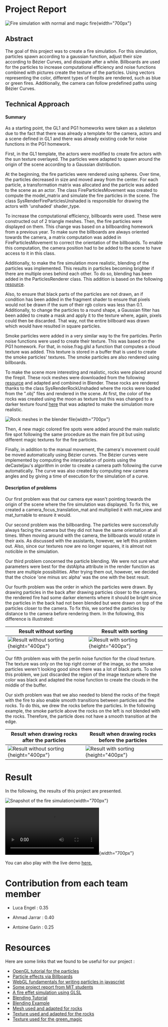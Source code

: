 
# Project Report
![Fire simulation with normal and magic fire](images/final_result.png){width="700px"}


## Abstract
The goal of this project was to create a fire simulation. For this simulation, particles spawn according to a gaussian function, adjust their size according to Bézier Curves, and dissipate after a while. Billboards are used for the particles to increase computational efficiency and noise functions combined with pictures create the texture of the particles. Using vectors representing the color, different types of firepits are rendered, such as blue or green fires. Additionally, the camera can follow predefined paths using Bézier Curves.

## Technical Approach

#### Summary
As a starting point, the GL1 and PG1 homeworks were taken as a skeleton due to the fact that there was already a template for the camera, actors and a scene defined in GL1 and there was already existing code for noise functions in the PG1 homework.

First, in the GL1 template, the actors were modified to create fire actors with the sun texture overlayed. The particles were adapted to spawn around the origin of the scene according to a Gaussian distribution.

At the beginning, the fire particles were rendered using spheres. Over time, the particles decreased in size and moved away from the center. For each particle, a transformation matrix was allocated and the particle was added to the scene as an actor. The class FireParticlesMovement was created to compute the model_matrix and simulate the fire particles in the scene. The class SysRenderFireParticlesUnshaded is responsible for drawing the actors with 'unshaded' shader_type.

To increase the computational efficiency, billboards were used. These were constructed out of 2 triangle meshes. Then, the fire particles were displayed on them. This change was based on a billboarding homework from a previous year. To make sure the billboards are always oriented towards the camera, a matrix computation was added in FireParticlesMovement to correct the orientation of the billboards. To enable this computation, the camera position had to be added to the scene to have access to it in this class.

Additionally, to make the fire simulation more realistic, blending of the particles was implemented. This results in particles becoming brighter if there are multiple ones behind each other. To do so, blending has been added in the ParticlesRenderer class. This addition is based on the following [resource](https://github.com/regl-project/regl/blob/master/API.md#blending). 

Also, to ensure that black parts of the particles are not drawn, an if condition has been added in the fragment shader to ensure that pixels would not be drawn if the sum of their rgb colors was less than 0.1. Additionally, to change the particles to a round shape, a Gaussian filter has been added to create a mask and apply it to the texture where, again, pixels could then be discarded. That way, not the entire billboard was drawn which would have resulted in square particles.

Smoke particles were added in a very similar way to the fire particles. Perlin noise functions were used to create their texture. This was based on the PG1 homework. For that, in noise.frag.glsl a function that computes a cloud texture was added. This texture is stored in a buffer that is used to create the smoke particles' textures. The smoke particles are also rendered using billboards.

To make the scene more interesting and realistic, rocks were placed around the firepit. These rock meshes were downloaded from the following [resource](https://www.turbosquid.com/3d-models/3d-short-flat-rocks-1909649) and adapted and combined in Blender. These rocks are rendered thanks to the class SysRenderRockUnshaded where the rocks were loaded from the ".obj" files and rendered in the scene. At first, the color of the rocks was created using the moon as texture but this was changed to a darker texture found [here](https://www.shutterstock.com/image-photo/black-stone-concrete-texture-background-anthracite-1617633904) that was adapted to make the simulation more realistic.

![Rock meshes in the blender file](images/rock_textures.png){width="700px"}

Then, 4 new magic colored fire spots were added around the main realistic fire spot following the same procedure as the main fire pit but using different magic textures for the fire particles.

Finally, in addition to the manual movement, the camera's movement could be moved automatically using Bézier curves. The Bézier curves were implemented by computing the interpolation of points using the deCasteljau's algorithm in order to create a camera path following the curve automatically. The curve was also created by computing new camera angles and by giving a time of execution for the simulation of a curve.


#### Description of problems
Our first problem was that our camera eye wasn't pointing towards the origin of the scene where the fire simulation was displayed. To fix this, we created a camera_focus_translation_mat and multiplied it with mat_view and mat_turnable to ensure it would.

Our second problem was the billboarding. The particles were successfully always facing the camera but they did not have the same orientation at all times. When moving around with the camera, the billboards would rotate in their axis. As discussed with the assistants, however, we left this problem out. Also, since our textures now are no longer squares, it is almost not noticible in the simulation.

Our third problem concerned the particle blending. We were not sure what parameters were best for the dstAlpha attribute in the render function as there are multiple possibilities. After trying them out, however, we decided that the choice 'one minus src alpha' was the one with the best result.

Our fourth problem was the order in which the particles were drawn. By drawing particles in the back after drawing particles closer to the camera, the rendered fire had some darker elements where it should be bright since the particles in the back had not been blended but were drawn on top of the particles closer to the camera. To fix this, we sorted the particles by distance to the camera before rendering them. In the following, this difference is illustrated:

| Result without sorting | Result with sorting |
| --- | --- |
| ![Result without sorting](images/fire_not_sorted.png){height="400px"} | ![Result with sorting](images/fire_sorted.png){height="400px"} |



Our fifth problem was with the perlin noise function for the cloud texture. The texture was only on the top right corner of the image, so the smoke particles weren't looking good since there was a lot of black parts. To solve this problem, we just discarded the region of the image texture where the color was black and adapted the noise function to create the clouds in the middle of the buffer.

Our sixth problem was that we also needed to blend the rocks of the firepit with the fire to also enable smooth transitions between particles and the rocks. To do this, we drew the rocks before the particles. In the following example, the smoke particle above the rocks on the left is not blended with the rocks. Therefore, the particle does not have a smooth transition at the edge.

| Result when drawing rocks after the particles | Result when drawing rocks before the particles |
| --- | --- |
| ![Result without sorting](images/particles_and_rocks_not_blending_because_the_rocks_are_drawn_last.png){height="400px"} | ![Result with sorting](images/particles_and_rocks_blending_because_the_rocks_are_drawn_first.png){height="400px"} |

# Result
In the following, the results of this project are presented.

![Snapshot of the fire simulation](images/final_result.png){width="700px"}

![Fire Simulation](images/ICG%20Project%2060fps.mp4){width="700px"}

You can also play with the live demo [here.](../fire/index_fire.html)

# Contribution from each team member

- Luca Engel : 0.35

- Ahmad Jarrar : 0.40

- Antoine Garin : 0.25



# Resources

Here are some links that we found to be useful for our project :

- [OpenGL tutorial for the particles](http://www.opengl-tutorial.org/intermediate-tutorials/billboards-particles/particles-instancing/)
- [Particle effects via Billboards](https://www.chinedufn.com/webgl-particle-effect-billboard-tutorial/)
- [WebGL fundamentals for writing particles in javascript](https://webglfundamentals.org/webgl/lessons/webgl-qna-efficient-particle-system-in-javascript---webgl-.html)
- [Some project report from MIT students](https://groups.csail.mit.edu/graphics/classes/6.837/F99/projects/reports/team09.pdf)
- [A fire effet simulation using GLSL](https://www.shadertoy.com/view/lsdBD2)
- [Blending Tutorial](https://learnopengl.com/Advanced-OpenGL/Blending)
- [Blending Example](https://github.com/regl-project/regl/blob/master/API.md#blending)
- [Mesh used and adapted for rocks](https://www.turbosquid.com/3d-models/3d-short-flat-rocks-1909649)
- [Texture used and adapted for the rocks](https://www.shutterstock.com/image-photo/black-stone-concrete-texture-background-anthracite-1617633904)
- [Texture used for the green_magic](https://www.shutterstock.com/image-vector/abstract-green-blue-blurred-gradient-background-561604051)
